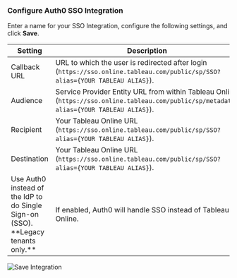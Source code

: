 ### Configure Auth0 SSO Integration

Enter a name for your SSO Integration, configure the following settings, and click **Save**.

<table class="table">
    <thead>
        <tr>
            <th><strong>Setting</strong></th>
            <th><strong>Description</strong></th>
        </tr>
    </thead>
    <tbody>
        <tr>
            <td>Callback URL</td>
            <td>URL to which the user is redirected after login (<code>https://sso.online.tableau.com/public/sp/SSO?alias={YOUR TABLEAU ALIAS}</code>).</td>
        </tr>
        <tr>
            <td>Audience</td>
            <td>Service Provider Entity URL from within Tableau Online (<code>https://sso.online.tableau.com/public/sp/metadata?alias={YOUR TABLEAU ALIAS}</code>).</td>
        </tr>
        <tr>
            <td>Recipient</td>
            <td>Your Tableau Online URL (<code>https://sso.online.tableau.com/public/sp/SSO?alias={YOUR TABLEAU ALIAS}</code>).</td>
        </tr>
        <tr>
            <td>Destination</td>
            <td>Your Tableau Online URL (<code>https://sso.online.tableau.com/public/sp/SSO?alias={YOUR TABLEAU ALIAS}</code>).</td>
        </tr>
        <tr>
            <td>Use Auth0 instead of the IdP to do Single Sign-on (SSO). **Legacy tenants only.**</td>
            <td>If enabled, Auth0 will handle SSO instead of Tableau Online.</td>
        </tr>
    </tbody>
</table>

![Save Integration](https://auth0.com/docs/media/articles/dashboard/sso-integrations/dashboard-integrations-sso-create_settings_tableau_online.png)
